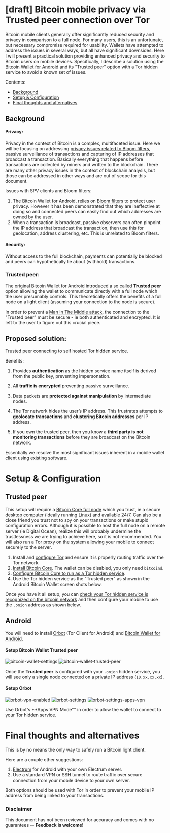 [draft] Bitcoin mobile privacy via Trusted peer connection over Tor
===================================================================

Bitcoin mobile clients generally offer significantly reduced security and privacy in comparison to a full node. For many users, this is an unfortunate, but necessary compromise required for usability. Wallets have attempted to address the issues in several ways, but all have significant downsides. Here I will present a practical solution providing enhanced privacy and security to Bitcoin users on mobile devices. Specifically, I describe a solution using the [Bitcoin Wallet for Android](https://play.google.com/store/apps/details?id=de.schildbach.wallet) and its "Trusted peer" option with a Tor hidden service to avoid a known set of issues.

Contents:
* [Background](#background)
* [Setup & Configuration](#setup--configuration)
* [Final thoughts and alternatives](#final-thoughts-and-alternatives)



## Background

#### Privacy:
Privacy in the context of Bitcoin is a complex, multifaceted issue.  Here we will be focusing on addressing [privacy issues related to Bloom filters](https://eprint.iacr.org/2014/763.pdf), passive surveillance of transactions and capturing of IP addresses that broadcast a transaction.  Basically everything that happens before transactions are collected by miners and written to the blockchain.  There are many other privacy issues in the context of blockchain analysis, but those can be addressed in other ways and are out of scope for this document.


Issues with SPV clients and Bloom filters:

1. The Bitcoin Wallet for Android, relies on [Bloom filters](https://github.com/bitcoin/bips/blob/master/bip-0037.mediawiki) to protect user privacy.  However it has been demonstrated that they are ineffective at doing so and connected peers can easily find out which addresses are owned by the user.
2. When a transaction is broadcast, passive observers can often pinpoint the IP address that broadcast the transaction, then use this for geolocation, address clustering, etc.  This is unrelated to Bloom filters.

#### Security:
Without access to the full blockchain, payments can potentially be blocked and peers can hypothetically lie about (withhold) transactions.


### Trusted peer:
The original Bitcoin Wallet for Android introduced a so called **Trusted peer** option allowing the wallet to communicate directly with a full node which the user presumably controls. This theoretically offers the benefits of a full node on a light client (assuming your connection to the node is secure).

In order to prevent a [Man In The Middle attack](https://en.wikipedia.org/wiki/Man-in-the-middle_attack), the connection to the "Trusted peer" must be secure - ie both authenticated and encrypted.  It is left to the user to figure out this crucial piece.


## Proposed solution:
Trusted peer connecting to self hosted Tor hidden service.

Benefits:

1. Provides **authentication** as the hidden service name itself is derived from the public key, preventing impersonation.

2. All **traffic is encrypted** preventing passive surveillance.

3. Data packets are **protected against manipulation** by intermediate nodes.

4. The Tor network hides the user’s IP address.  This frustrates attempts to **geolocate transactions** and **clustering Bitcoin addresses** per IP address.

5. If you own the trusted peer, then you know a **third party is not monitoring transactions** before they are broadcast on the Bitcoin network.

Essentially we resolve the most significant issues inherent in a mobile wallet client using existing software.

# Setup & Configuration

## Trusted peer
This setup will require a [Bitcoin Core full node](https://bitcoin.org/en/full-node) which you trust, ie a secure desktop computer (ideally running Linux) and available 24/7.  Can also be a close friend you trust not to spy on your transactions or make stupid configuration errors.  Although it is possible to host the full node on a remote server (ie Digital Ocean), realize this will probably undermine the trustlessness we are trying to achieve here, so it is not recommended.  You will also run a Tor proxy on the system allowing your mobile to connect securely to the server.

1. Install and [configure Tor](https://www.torproject.org/docs/installguide.html.en) and ensure it is properly routing traffic over the Tor network.
2. [Install Bitcoin Core](https://bitcoin.org/en/download).  The wallet can be disabled, you only need `bitcoind`.
3. [Configure Bitcoin Core to run as a Tor hidden service](https://github.com/bitcoin/bitcoin/blob/master/doc/tor.md).
4. Use the Tor hidden service as the "Trusted peer" as shown in the Android Bitcoin Wallet screen shots below.

Once you have it all setup, you can [check your Tor hidden service is recognized on the bitcoin network](https://bitnodes.21.co/nodes/) and then configure your mobile to use the `.onion` address as shown below.

## Android
You will need to install [Orbot](https://play.google.com/store/apps/details?id=org.torproject.android) (Tor Client for Android) and [Bitcoin Wallet for Android](https://play.google.com/store/apps/details?id=de.schildbach.wallet).

#### Setup Bitcoin Wallet Trusted peer

![bitcoin-wallet-settings](Bitcoin_light_client_privacy_via_Tor_hidden_service/1.bitcoin-wallet-settings.png)
![bitcoin-wallet-trusted-peer](Bitcoin_light_client_privacy_via_Tor_hidden_service/2.bitcoin-wallet-trusted-peer.png)

Once the **Trusted peer** is configured with your `.onion` hidden service, you will see only a single node connected on a private IP address (`10.xx.xx.xx`).

#### Setup Orbot

![orbot-vpn-enabled](Bitcoin_light_client_privacy_via_Tor_hidden_service/3.orbot-vpn-enabled.png)
![orbot-settings](Bitcoin_light_client_privacy_via_Tor_hidden_service/4.orbot-settings.png)
![orbot-settings-apps-vpn](Bitcoin_light_client_privacy_via_Tor_hidden_service/5.orbot-settings-apps-vpn.png)

Use Orbot's **Apps VPN Mode"" in order to allow the wallet to connect to your Tor hidden service.

# Final thoughts and alternatives

This is by no means the only way to safely run a Bitcoin light client.

Here are a couple other suggestions:

1. [Electrum](https://play.google.com/store/apps/details?id=org.electrum.electrum) for Android with your own Electrum server.
2. Use a standard VPN or SSH tunnel to route traffic over secure connection from your mobile device to your own server.

Both options should be used with Tor in order to prevent your mobile IP address from being linked to your transactions.

### Disclaimer

This document has not been reviewed for accuracy and comes with no guarantees -- **Feedback is welcome!**

